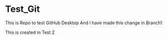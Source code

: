 # Test_Git
This is Repo to test GitHub Desktop
And I have made this change in Branch1

This is created in Test 2
